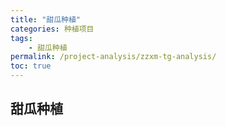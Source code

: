 ```yaml
---
title: "甜瓜种植"
categories: 种植项目
tags:
    - 甜瓜种植
permalink: /project-analysis/zzxm-tg-analysis/
toc: true
---
```


## 甜瓜种植






